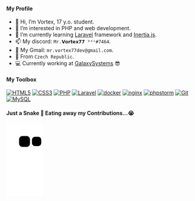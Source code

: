 #### My Profile

- 👋 Hi, I’m Vortex, 17 y.o. student.
- 👀 I’m interested in PHP and web development.
- 🌱 I’m currently learning <a href="https://laravel.com">Laravel<a> framework and <a href="https://inertiajs.com">Inertia.js<a>.
- 📫 My discord: `Mr.𝗩𝗼𝗿𝘁𝗲𝘅𝟳𝟳 ᴰᵉᵛ#7464`.
- 💌 My Gmail: `mr.vortex77dev@gmail.com`.
- 🏡 From `Czech Republic`.
- 💻 Currently working at <a href="https://github.com/GalaxySystems-Private">GalaxySystems<a> 😎

#### My Toolbox

<a href="https://www.w3.org/TR/html5/" title="HTML5"><img src="https://github.com/get-icon/geticon/raw/master/icons/html-5.svg" alt="HTML5" width="35px" height="35px"></a>
<a href="https://www.w3.org/TR/CSS/" title="CSS3"><img src="https://github.com/get-icon/geticon/raw/master/icons/css-3.svg" alt="CSS3" width="35px" height="35px"></a>
<a href="https://php.net/" title="PHP"><img src="https://github.com/get-icon/geticon/raw/master/icons/php.svg" alt="PHP" width="35px" height="35px"></a>
<a href="https://laravel.com/" title="Laravel"><img src="https://github.com/get-icon/geticon/raw/master/icons/laravel.svg" alt="Laravel" width="35px" height="35px"></a>
<a href="https://www.docker.com/" title="docker"><img src="https://github.com/get-icon/geticon/raw/master/icons/docker-icon.svg" alt="docker" width="35px" height="35px"></a>
<a href="https://nginx.org/en/" title="nginx"><img src="https://raw.githubusercontent.com/Netoun/stack-icons/master/logos/nginx.svg" alt="nginx" width="35px" height="35px"></a>
<a href="https://www.jetbrains.com/phpstorm/promo/" title="phpstorm"><img src="https://raw.githubusercontent.com/Netoun/stack-icons/master/logos/phpstorm.svg" alt="phpstorm" width="35px" height="35px"></a>
<a href="https://git-scm.com/" title="Git"><img src="https://github.com/get-icon/geticon/raw/master/icons/git-icon.svg" alt="Git" width="35px" height="35px"></a>
<a href="https://dev.mysql.com/" title="MySQL"><img src="https://github.com/get-icon/geticon/raw/master/icons/mysql.svg" alt="MySQL" width="35px" height="35px"></a>

#### Just a Snake 🐍 Eating away my Contributions...😭

![snake gif](https://raw.githubusercontent.com/avinash-218/avinash-218/output/github-contribution-grid-snake.svg)
